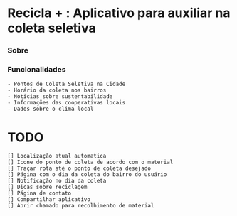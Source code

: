 # Recicla + : Aplicativo para auxiliar na coleta seletiva

### Sobre


### Funcionalidades
    - Pontos de Coleta Seletiva na Cidade
    - Horário da coleta nos bairros
    - Noticias sobre sustentabilidade
    - Informações das cooperativas locais
    - Dados sobre o clima local



# TODO
    [] Localização atual automatica
    [] Icone do ponto de coleta de acordo com o material
    [] Traçar rota até o ponto de coleta desejado
    [] Página com o dia da coleta do bairro do usuário
    [] Notificação no dia da coleta
    [] Dicas sobre reciclagem
    [] Página de contato
    [] Compartilhar aplicativo
    [] Abrir chamado para recolhimento de material

